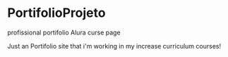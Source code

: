 # PortifolioProjeto
profissional portifolio Alura curse page

Just an Portifolio site that i'm working in my increase curriculum courses!

